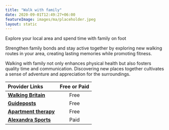 ```yaml
---
title: "Walk with family"
date: 2020-09-01T12:49:27+06:00
featureImage: images/ma/placeholder.jpeg
layout: static
---
```


Explore your local area and spend time with family on foot

Strengthen family bonds and stay active together by exploring new walking routes in your area, creating lasting memories while promoting fitness.

Walking with family not only enhances physical health but also fosters quality time and communication. Discovering new places together cultivates a sense of adventure and appreciation for the surroundings.

| Provider Links      | Free or Paid  |  
| :-----------          | :--------------:      |  
| [**Walking Britain**](https://www.walkingbritain.co.uk/find-walks-by-me.php) | Free  | 
| [**Guideposts**](https://guideposts.org/positive-living/health-and-wellness/exercise/5-perks-of-going-on-a-walk-in-your-neighborhood/) | Free  | 
| [**Apartment therapy**](https://www.apartmenttherapy.com/by-foot-bike-or-more-how-to-explore-your-neighborhood-203966) | Free  | 
| [**Alexandra Sports**](https://www.awin1.com/cread.php?awinmid=20567&awinaffid=1198638&ued=https%3A%2F%2Fwww.alexandrasports.com%2F) | Paid | 
  

<br/><br/>






